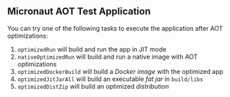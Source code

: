 ## Micronaut AOT Test Application

You can try one of the following tasks to execute the application after AOT optimizations:

1. `optimizedRun` will build and run the app in JIT mode
2. `nativeOptimizedRun` will build and run a native image with AOT optimizations
3. `optimizedDockerBuild` will build a _Docker image_ with the optimized app
4. `optimizedJitJarAll` will build an executable _fat jar_ in `build/libs`
5. `optimizedDistZip` will build an optimized _distribution_


